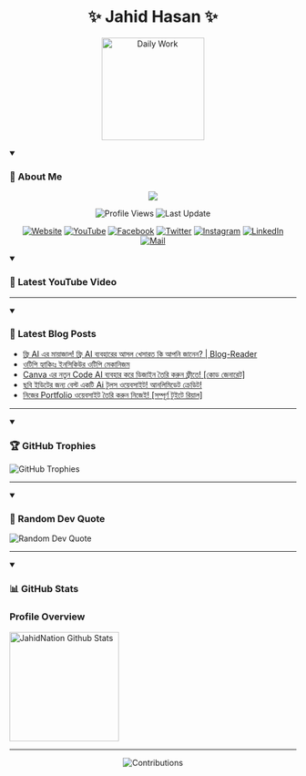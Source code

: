 <h1 align="center">✨ Jahid Hasan ✨</h1>
<p align="center">
  <img alt="Daily Work" height="180px" src="https://i.imgur.com/uhZdH9C.gif" />
</p>
<details open>
 <summary><h3>🌟 About Me</h3></summary>
<p align="center">
  <img src="https://readme-typing-svg.demolab.com/?lines=Learning+is+a+lifelong+journey.;Mistakes+are+the+seeds+of+growth.;Dream+big,+achieve+bigger!;&font=Fira%20Code&center=true&width=500&height=50&color=00FF7F&vCenter=true&pause=1000&size=24" />
</p>

<p align="center">
  <img alt="Profile Views" title="Profile Views" src="https://komarev.com/ghpvc/?username=jahidnation&style=flat-square&color=brightgreen"/>
  <img alt="Last Update" title="Last Update" src="https://img.shields.io/github/last-commit/jahidnation/jahidnation?logo=github&label=LAST+UPDATE&color=blueviolet&style=flat-square"/>
</p>

<p align="center">
  <a href="https://jahid.eu.org">
    <img alt="Website" title="Website" src="https://img.shields.io/badge/Website-000000?logo=Google-Chrome&logoColor=white&style=for-the-badge"/></a>
  <a href="https://youtube.com/@jahidnation">
    <img alt="YouTube" title="YouTube Channel" src="https://img.shields.io/badge/YouTube-FF0000?logo=YouTube&logoColor=white&style=for-the-badge"/></a>
  <a href="https://facebook.com/jahidnation">
    <img alt="Facebook" title="Facebook Page" src="https://img.shields.io/badge/Facebook-4267B2?logo=Facebook&logoColor=white&style=for-the-badge"/></a>
  <a href="https://twitter.com/jahidnation">
    <img alt="Twitter" title="Twitter Profile" src="https://img.shields.io/badge/X-000000?logo=x&logoColor=white&style=for-the-badge"/></a>
  <a href="https://instagram.com/jahidnation">
    <img alt="Instagram" title="Instagram Profile" src="https://img.shields.io/badge/Instagram-E4405F?logo=Instagram&logoColor=white&style=for-the-badge"/></a>
  <a href="https://linkedin.com/in/jahidnation">
    <img alt="LinkedIn" title="LinkedIn Profile" src="https://img.shields.io/badge/LinkedIn-0A66C2?logo=LinkedIn&logoColor=white&style=for-the-badge"/></a>
  <a href="https://mail.google.com/?hl=en&tf=cm&fs=1&to=mail@jahid.eu.org">
    <img alt="Mail" title="Mail Me" src="https://img.shields.io/badge/Email-D14836?logo=Gmail&logoColor=white&style=for-the-badge"/></a>
</p>

</details>

<details open>
 <summary><h3>🎥 Latest YouTube Video</h3></summary>

<!-- BEGIN VID -->

<!-- END VID -->

---

</details>

<details open>
 <summary><h3>📝 Latest Blog Posts</h3></summary>

<!-- BLOG-POST-LIST:START -->
- [ফ্রি AI এর মায়াজাল! ফ্রি AI ব্যবহারের আসল খেসারত কি আপনি জানেন? | Blog-Reader](https://dev-blog-reader.pantheonsite.io/2025/05/13/%e0%a6%ab%e0%a7%8d%e0%a6%b0%e0%a6%bf-ai-%e0%a6%8f%e0%a6%b0-%e0%a6%ae%e0%a6%be%e0%a6%af%e0%a6%bc%e0%a6%be%e0%a6%9c%e0%a6%be%e0%a6%b2-%e0%a6%ab%e0%a7%8d%e0%a6%b0%e0%a6%bf-ai-%e0%a6%ac%e0%a7%8d%e0%a6%af/)
- [ওটিপি হ্যাকিংঃ ইনসিকিউর ওটিপি মেকানিজম](https://dev-blog-reader.pantheonsite.io/2025/05/13/%e0%a6%93%e0%a6%9f%e0%a6%bf%e0%a6%aa%e0%a6%bf-%e0%a6%b9%e0%a7%8d%e0%a6%af%e0%a6%be%e0%a6%95%e0%a6%bf%e0%a6%82%e0%a6%83-%e0%a6%87%e0%a6%a8%e0%a6%b8%e0%a6%bf%e0%a6%95%e0%a6%bf%e0%a6%89%e0%a6%b0/)
- [Canva এর নতুন Code AI ব্যবহার করে ডিজাইন তৈরি করুন ফ্রীতে! [কোড জেনারেট]](https://dev-blog-reader.pantheonsite.io/2025/05/13/canva-%e0%a6%8f%e0%a6%b0-%e0%a6%a8%e0%a6%a4%e0%a7%81%e0%a6%a8-code-ai-%e0%a6%ac%e0%a7%8d%e0%a6%af%e0%a6%ac%e0%a6%b9%e0%a6%be%e0%a6%b0-%e0%a6%95%e0%a6%b0%e0%a7%87-%e0%a6%a1%e0%a6%bf%e0%a6%9c%e0%a6%be/)
- [ছবি ইডিটের জন্য বেস্ট একটি Ai টুলস ওয়েবসাইট! আনলিমিডেট ক্রেডিট!](https://dev-blog-reader.pantheonsite.io/2025/05/13/%e0%a6%9b%e0%a6%ac%e0%a6%bf-%e0%a6%87%e0%a6%a1%e0%a6%bf%e0%a6%9f%e0%a7%87%e0%a6%b0-%e0%a6%9c%e0%a6%a8%e0%a7%8d%e0%a6%af-%e0%a6%ac%e0%a7%87%e0%a6%b8%e0%a7%8d%e0%a6%9f-%e0%a6%8f%e0%a6%95%e0%a6%9f/)
- [নিজের Portfolio ওয়েবসাইট তৈরি করুন নিজেই! [সম্পূর্ণ টুইটে রিয়াল]](https://dev-blog-reader.pantheonsite.io/2025/05/13/%e0%a6%a8%e0%a6%bf%e0%a6%9c%e0%a7%87%e0%a6%b0-portfolio-%e0%a6%93%e0%a6%af%e0%a6%bc%e0%a7%87%e0%a6%ac%e0%a6%b8%e0%a6%be%e0%a6%87%e0%a6%9f-%e0%a6%a4%e0%a7%88%e0%a6%b0%e0%a6%bf-%e0%a6%95%e0%a6%b0/)
<!-- BLOG-POST-LIST:END -->

---

</details>

<details open>
 <summary><h3>🏆 GitHub Trophies</h3></summary>

<img alt="GitHub Trophies" title="GitHub Trophies" src="https://github-profile-trophy.vercel.app/?username=jahidnation&column=8&theme=gruvbox&no-frame=true"/>

---

</details>

<details open>
 <summary><h3>💬 Random Dev Quote</h3></summary>

<img alt="Random Dev Quote" title="Random Dev Quote" src="https://quotes-github-readme.vercel.app/api?type=horizontal&theme=radical"/>

---

</details>

<details open> 
  <summary><h3>📊 GitHub Stats</h3></summary>

  <h3>Profile Overview</h3>
  <p>
  <img alt="JahidNation Github Stats" src="https://denvercoder1-github-readme-stats.vercel.app/api/?username=jahidnation&show_icons=true&include_all_commits=true&count_private=true&theme=react&hide_border=true&bg_color=1F222E&title_color=F85D7F&icon_color=F8D866" height="192px"/>
  </p>

---

<p align="center">
<img alt="Contributions" title="Contributions" src="https://github.com/jahidnation/jahidnation/blob/contributions/snake.svg"/>
</p>
